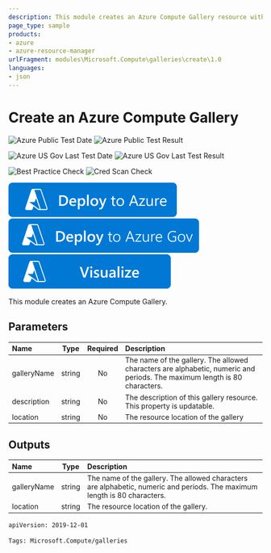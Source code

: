 ```yaml
---
description: This module creates an Azure Compute Gallery resource with apiVersion 2019-12-01.
page_type: sample
products:
- azure
- azure-resource-manager
urlFragment: modules\Microsoft.Compute\galleries\create\1.0
languages:
- json
---
```

# Create an Azure Compute Gallery

![Azure Public Test Date](https://azurequickstartsservice.blob.core.windows.net/badges/modules/Microsoft.Compute/galleries/create/1.0/PublicLastTestDate.svg)
![Azure Public Test Result](https://azurequickstartsservice.blob.core.windows.net/badges/modules/Microsoft.Compute/galleries/create/1.0/PublicDeployment.svg)

![Azure US Gov Last Test Date](https://azurequickstartsservice.blob.core.windows.net/badges/modules/Microsoft.Compute/galleries/create/1.0/FairfaxLastTestDate.svg)
![Azure US Gov Last Test Result](https://azurequickstartsservice.blob.core.windows.net/badges/modules/Microsoft.Compute/galleries/create/1.0/FairfaxDeployment.svg)

![Best Practice Check](https://azurequickstartsservice.blob.core.windows.net/badges/modules/Microsoft.Compute/galleries/create/1.0/BestPracticeResult.svg)
![Cred Scan Check](https://azurequickstartsservice.blob.core.windows.net/badges/modules/Microsoft.Compute/galleries/create/1.0/CredScanResult.svg)

[![Deploy To Azure](https://raw.githubusercontent.com/Azure/azure-quickstart-templates/master/1-CONTRIBUTION-GUIDE/images/deploytoazure.svg?sanitize=true)](https://portal.azure.com/#create/Microsoft.Template/uri/https%3A%2F%2Fraw.githubusercontent.com%2FAzure%2Fazure-quickstart-templates%2Fmaster%2Fmodules%2FMicrosoft.Compute%2Fgalleries%2Fcreate%2F1.0%2Fazuredeploy.json)
[![Deploy To Azure US Gov](https://raw.githubusercontent.com/Azure/azure-quickstart-templates/master/1-CONTRIBUTION-GUIDE/images/deploytoazuregov.svg?sanitize=true)](https://portal.azure.us/#create/Microsoft.Template/uri/https%3A%2F%2Fraw.githubusercontent.com%2FAzure%2Fazure-quickstart-templates%2Fmaster%2Fmodules%2FMicrosoft.Compute%2Fgalleries%2Fcreate%2F1.0%2Fazuredeploy.json)
[![Visualize](https://raw.githubusercontent.com/Azure/azure-quickstart-templates/master/1-CONTRIBUTION-GUIDE/images/visualizebutton.svg?sanitize=true)](http://armviz.io/#/?load=https%3A%2F%2Fraw.githubusercontent.com%2FAzure%2Fazure-quickstart-templates%2Fmaster%2Fmodules%2FMicrosoft.Compute%2Fgalleries%2Fcreate%2F1.0%2Fazuredeploy.json)   

This module creates an Azure Compute Gallery.

## Parameters

| Name | Type | Required | Description |
| :------------- | :----------: | :----------: | :------------- |
| galleryName | string | No | The name of the gallery. The allowed characters are alphabetic, numeric and periods. The maximum length is 80 characters. |
| description | string | No | The description of this gallery resource. This property is updatable. |
| location | string | No | The resource location of the gallery |

## Outputs

| Name | Type | Description |
| :------------- | :----------: | :------------- |
| galleryName | string | The name of the gallery. The allowed characters are alphabetic, numeric and periods. The maximum length is 80 characters. |
| location | string | The resource location of the gallery. |

```apiVersion: 2019-12-01```

`Tags: Microsoft.Compute/galleries`
